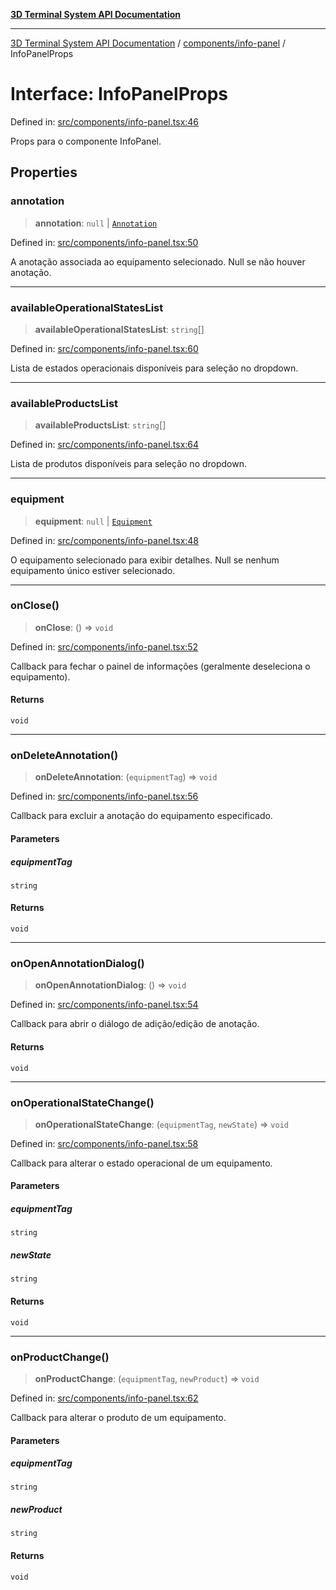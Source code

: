 [**3D Terminal System API Documentation**](../../../README.md)

***

[3D Terminal System API Documentation](../../../README.md) / [components/info-panel](../README.md) / InfoPanelProps

# Interface: InfoPanelProps

Defined in: [src/components/info-panel.tsx:46](https://github.com/Dicommunitas/ThreeJS_Terminal_3D/blob/c0b82ba8679b8f85845255448514bad599eca08d/src/components/info-panel.tsx#L46)

Props para o componente InfoPanel.

## Properties

### annotation

> **annotation**: `null` \| [`Annotation`](../../../lib/types/interfaces/Annotation.md)

Defined in: [src/components/info-panel.tsx:50](https://github.com/Dicommunitas/ThreeJS_Terminal_3D/blob/c0b82ba8679b8f85845255448514bad599eca08d/src/components/info-panel.tsx#L50)

A anotação associada ao equipamento selecionado. Null se não houver anotação.

***

### availableOperationalStatesList

> **availableOperationalStatesList**: `string`[]

Defined in: [src/components/info-panel.tsx:60](https://github.com/Dicommunitas/ThreeJS_Terminal_3D/blob/c0b82ba8679b8f85845255448514bad599eca08d/src/components/info-panel.tsx#L60)

Lista de estados operacionais disponíveis para seleção no dropdown.

***

### availableProductsList

> **availableProductsList**: `string`[]

Defined in: [src/components/info-panel.tsx:64](https://github.com/Dicommunitas/ThreeJS_Terminal_3D/blob/c0b82ba8679b8f85845255448514bad599eca08d/src/components/info-panel.tsx#L64)

Lista de produtos disponíveis para seleção no dropdown.

***

### equipment

> **equipment**: `null` \| [`Equipment`](../../../lib/types/interfaces/Equipment.md)

Defined in: [src/components/info-panel.tsx:48](https://github.com/Dicommunitas/ThreeJS_Terminal_3D/blob/c0b82ba8679b8f85845255448514bad599eca08d/src/components/info-panel.tsx#L48)

O equipamento selecionado para exibir detalhes. Null se nenhum equipamento único estiver selecionado.

***

### onClose()

> **onClose**: () => `void`

Defined in: [src/components/info-panel.tsx:52](https://github.com/Dicommunitas/ThreeJS_Terminal_3D/blob/c0b82ba8679b8f85845255448514bad599eca08d/src/components/info-panel.tsx#L52)

Callback para fechar o painel de informações (geralmente deseleciona o equipamento).

#### Returns

`void`

***

### onDeleteAnnotation()

> **onDeleteAnnotation**: (`equipmentTag`) => `void`

Defined in: [src/components/info-panel.tsx:56](https://github.com/Dicommunitas/ThreeJS_Terminal_3D/blob/c0b82ba8679b8f85845255448514bad599eca08d/src/components/info-panel.tsx#L56)

Callback para excluir a anotação do equipamento especificado.

#### Parameters

##### equipmentTag

`string`

#### Returns

`void`

***

### onOpenAnnotationDialog()

> **onOpenAnnotationDialog**: () => `void`

Defined in: [src/components/info-panel.tsx:54](https://github.com/Dicommunitas/ThreeJS_Terminal_3D/blob/c0b82ba8679b8f85845255448514bad599eca08d/src/components/info-panel.tsx#L54)

Callback para abrir o diálogo de adição/edição de anotação.

#### Returns

`void`

***

### onOperationalStateChange()

> **onOperationalStateChange**: (`equipmentTag`, `newState`) => `void`

Defined in: [src/components/info-panel.tsx:58](https://github.com/Dicommunitas/ThreeJS_Terminal_3D/blob/c0b82ba8679b8f85845255448514bad599eca08d/src/components/info-panel.tsx#L58)

Callback para alterar o estado operacional de um equipamento.

#### Parameters

##### equipmentTag

`string`

##### newState

`string`

#### Returns

`void`

***

### onProductChange()

> **onProductChange**: (`equipmentTag`, `newProduct`) => `void`

Defined in: [src/components/info-panel.tsx:62](https://github.com/Dicommunitas/ThreeJS_Terminal_3D/blob/c0b82ba8679b8f85845255448514bad599eca08d/src/components/info-panel.tsx#L62)

Callback para alterar o produto de um equipamento.

#### Parameters

##### equipmentTag

`string`

##### newProduct

`string`

#### Returns

`void`
